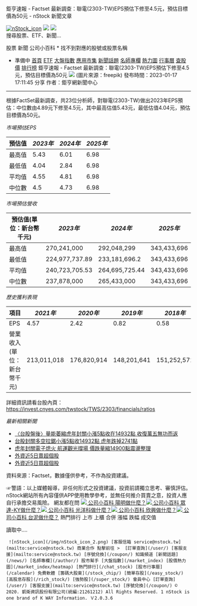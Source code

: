 
鉅亨速報 - Factset 最新調查：聯電(2303-TW)EPS預估下修至4.5元，預估目標價為50元 - nStock 新聞文章

  [![nStock_icon](/img/nStock_icon_2.png)](/)  ![](/img/invalid-name@3x.png) ![](/img/invalid-name@3x.png)       
搜尋股票、ETF、新聞...
 

股票 新聞 公司小百科 * 找不到對應的股號或股票名稱
* 準備中
   [首頁](/) [ETF](/etf/) [大盤指數](/market_index/) [應用市集](/market/) [新聞話題](/news/) [名師專欄](/author/) [熱力圖](/market_index/heatmap) [行事曆](/calendar) [查股價](/chat_stock) [排行榜](/rank/)  鉅亨速報 - Factset 最新調查：聯電(2303-TW)EPS預估下修至4.5元，預估目標價為50元 ![](https://storage.googleapis.com/nstock-cloud/stock_type_img/024/1.jpg) (圖片來源：freepik) 發布時間：2023-01-17 17:11:45    分享
  作者：鉅亨網新聞中心 

---

  

根據FactSet最新調查，共23位分析師，對聯電(2303-TW)做出2023年EPS預估：中位數由4.89元下修至4.5元，其中最高估值5.43元，最低估值4.04元，預估目標價為50元。

*市場預估EPS*

| 預估值 | *2023年* | *2024年* | *2025年* |
| --- | --- | --- | --- |
| 最高值 | 5.43 | 6.01 | 6.98 |
| 最低值 | 4.04 | 2.84 | 6.98 |
| 平均值 | 4.55 | 4.81 | 6.98 |
| 中位數 | 4.5 | 4.73 | 6.98 |

*市場預估營收*

| 預估值(單位：新台幣千元) | *2023年* | *2024年* | *2025年* |
| --- | --- | --- | --- |
| 最高值 | 270,241,000 | 292,048,299 | 343,433,696 |
| 最低值 | 224,977,737.89 | 233,181,696.2 | 343,433,696 |
| 平均值 | 240,723,705.53 | 264,695,725.44 | 343,433,696 |
| 中位數 | 237,878,000 | 265,433,000 | 343,433,696 |

*歷史獲利表現*

| 項目 | *2021年* | *2020年* | *2019年* | *2018年* |
| --- | --- | --- | --- | --- |
| EPS | 4.57 | 2.42 | 0.82 | 0.58 |
| 營業收入(單位：新台幣千元) | 213,011,018 | 176,820,914 | 148,201,641 | 151,252,571 |

詳細資訊請看台股內頁：  
<https://invest.cnyes.com/twstock/TWS/2303/financials/ratios>

*最新相關新聞*

* [〈台股盤後〉量能萎縮虎年封關小漲5點收在14932點 收復萬五無功而返](https://news.cnyes.com/news/id/5065534)
* [台股封關多空拉鋸小漲5點收14932點 虎年跌掉2741點](https://news.cnyes.com/news/id/5065451)
* [虎年封關電子熄火 航運觀光撐場 價跌量縮14900點震盪整理](https://news.cnyes.com/news/id/5065198)
* [外資近5日賣超個股](https://news.cnyes.com/news/id/5065173)
* [外資近5日買超個股](https://news.cnyes.com/news/id/5065170)

資料來源：Factset，數據僅供參考，不作為投資建議。

  
☞警語：以上媒體報導，非任何形式之投資建議，投資前請獨立思考、審慎評估。nStock網站所有內容僅供APP使用教學參考，並無任何推介買賣之意，投資人應自行承擔交易風險。
  網友都在問 [![](/img/recommend_icon/graduate.png) 公司小百科 陽明做什麼？](/陽明做什麼.html)[![](/img/recommend_icon/graduate.png) 公司小百科 眾達-KY做什麼？](/眾達-KY做什麼.html)[![](/img/recommend_icon/graduate.png) 公司小百科 光洋科做什麼？](/光洋科做什麼.html)[![](/img/recommend_icon/graduate.png) 公司小百科 欣興做什麼？](/欣興做什麼.html)[![](/img/recommend_icon/graduate.png) 公司小百科 台泥做什麼？](/台泥做什麼.html)      熱門排行 上市 上櫃 合併 漲幅 跌幅 成交值 

讀取中....

     ![nStock_icon](/img/nStock_icon_2.png) [客服信箱 service@nstock.tw](mailto:service@nstock.tw) 商業合作 點擊前往 >  [訂單查詢](/user/) [客服支援](mailto:service@nstock.tw) [序號兌換](/coupon/) 知識頻道 [新聞話題](/news/) [名師專欄](/author/) 股市幫手 [大盤指數](/market_index) [股價熱力圖](/market_index/heatmap) [熱門排行](/chat_stock) [股市行事曆](/calendar) 免費軟體 [籌碼大股東](/stock_chip/) [簡單存股](/easy_stock/) [高股息存股](/rich_stock/) [強勢股](/super_stock/) 會員中心 [訂單查詢](/user/) [客服支援](mailto:service@nstock.tw) [序號兌換](/coupon/) © 2020. 凱衛資訊股份有限公司(統編:21261212) All Rights Reserved. 1 nStock is one brand of K WAY Information. Ｖ2.0.3.6 


